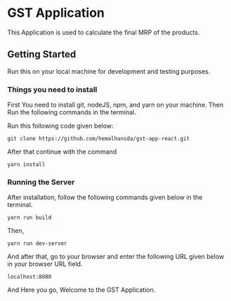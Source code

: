 # GST Application

This Application is used to calculate the final MRP of the products.

## Getting Started

Run this on your local machine for development and testing purposes.

### Things you need to install

First You need to install git, nodeJS, npm, and yarn on your machine.
Then Run the following commands in the terminal.

Run this following code given below:

```
git clone https://github.com/hemalhansda/gst-app-react.git
```

After that continue with the command

```
yarn install
```

### Running the Server

After installation, follow the following commands given below in the terminal.

```
yarn run build
```

Then,

```
yarn run dev-server
```

And after that, go to your browser and enter the following URL given below in your browser URL field.

```
localhost:8080
```

And Here you go, Welcome to the GST Application.

